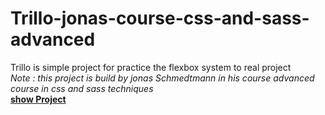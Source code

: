 # Trillo-jonas-course-css-and-sass-advanced
Trillo is simple project for practice the flexbox system to real project 
<BR>
*Note : this project is build by jonas Schmedtmann in his course advanced course in css and sass techniques*
 <br>
  **<a href='https://othmanekahtal.github.io/Trillo-jonas-course-css-and-sass-advanced/'>show Project</a>**
